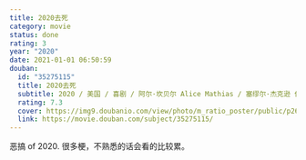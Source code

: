 ```yaml
---
title: 2020去死
category: movie
status: done
rating: 3
year: "2020"
date: 2021-01-01 06:50:59
douban:
  id: "35275115"
  title: 2020去死
  subtitle: 2020 / 美国 / 喜剧 / 阿尔·坎贝尔 Alice Mathias / 塞缪尔·杰克逊 休·格兰特
  rating: 7.3
  cover: https://img9.doubanio.com/view/photo/m_ratio_poster/public/p2628834126.jpg
  link: https://movie.douban.com/subject/35275115/
---
```


恶搞 of 2020. 很多梗，不熟悉的话会看的比较累。